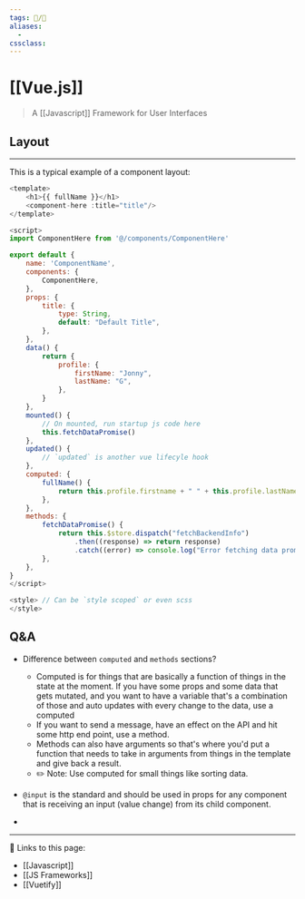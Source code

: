 ```yaml
---
tags: 📝/🌱
aliases:
  -
cssclass:
---
```


# [[Vue.js]]

> A [[Javascript]] Framework for User Interfaces

## Layout
---

This is a typical example of a component layout:

```js
<template>
	<h1>{{ fullName }}</h1>
	<component-here :title="title"/>
</template>

<script>
import ComponentHere from '@/components/ComponentHere'

export default {
	name: 'ComponentName',
	components: {
		ComponentHere,
	},
	props: {
		title: {
			type: String,
			default: "Default Title",
		},
	},
	data() {
		return {
			profile: {
				firstName: "Jonny",
				lastName: "G",
			},
		}
	},
	mounted() {
		// On mounted, run startup js code here
		this.fetchDataPromise()
	},
	updated() {
		// `updated` is another vue lifecyle hook
	},
	computed: {
		fullName() {
			return this.profile.firstname + " " + this.profile.lastName
		},
	},
	methods: {
		fetchDataPromise() {
			return this.$store.dispatch("fetchBackendInfo")
				.then((response) => return response)
				.catch((error) => console.log("Error fetching data promise: ", error))
		},
	},
}
</script>

<style> // Can be `style scoped` or even scss
</style>
```

## Q&A

- Difference between `computed` and `methods` sections?
	- Computed is for things that are basically a function of things in the state at the moment. If you have some props and some data that gets mutated, and you want to have a variable that's a combination of those and auto updates with every change to the data, use a computed
	- If you want to send a message, have an effect on the API and hit some http end point, use a method.
	- Methods can also have arguments so that's where you'd put a function that needs to take in arguments from things in the template and give back a result.
	- ✏️ Note: Use computed for small things like sorting data.

- `@input` is the standard and should be used in props for any component that is receiving an input (value change) from its child component.

- 


---

🔗 Links to this page:
- [[Javascript]]
- [[JS Frameworks]]
- [[Vuetify]]

